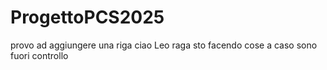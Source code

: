 # ProgettoPCS2025
provo ad aggiungere una riga
ciao Leo
raga sto facendo cose a caso sono fuori controllo

